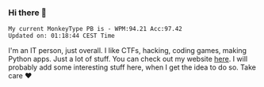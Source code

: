 ### Hi there 👋
<!-- PB START -->
```
My current MonkeyType PB is - WPM:94.21 Acc:97.42
Updated on: 01:18:44 CEST Time
```
<!-- PB END -->
I'm an IT person, just overall. I like CTFs, hacking, coding games, making Python apps. Just a lot of stuff.
You can check out my website [here](https://skill3472.github.io/).
I will probably add some interesting stuff here, when I get the idea to do so. Take care ❤️
